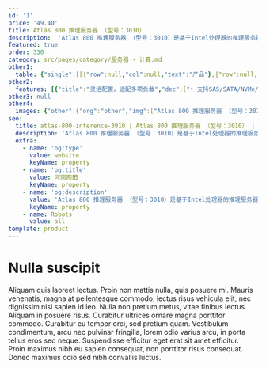 ```yaml
---
id: '1'
price: '49.40'
title: Atlas 800 推理服务器 （型号：3010）
description:  'Atlas 800 推理服务器 （型号：3010）是基于Intel处理器的推理服务器，最多可支持7个Atlas 300I 推理加速卡，支持560路高清视频实时分析，广泛应用于中心侧AI推理场景。'
featured: true
order: 330
category: src/pages/category/服务器 - 计算.md
other1: 
  table: {"single":[[{"row":null,"col":null,"text":"产品"},{"row":null,"col":null,"text":"Atlas 800 推理服务器\n型号：3010"}],[{"row":null,"col":null,"text":"形态"},{"row":null,"col":null,"text":"2U AI服务器"}],[{"row":null,"col":null,"text":"CPU"},{"row":null,"col":null,"text":"1/2个Intel® Xeon® SP Skylake 或 Cascade Lake处理器，最高205W"}],[{"row":null,"col":null,"text":"CPU内存"},{"row":null,"col":null,"text":"24个DDR4内存插槽，最高2933 MT/s"}],[{"row":null,"col":null,"text":"AI加速卡"},{"row":null,"col":null,"text":"最大支持7个Atlas 300I 推理卡"}],[{"row":null,"col":null,"text":"AI算力"},{"row":null,"col":null,"text":"最大616 TOPS INT8"}],[{"row":null,"col":null,"text":"本地存储"},{"row":null,"col":null,"text":"• 8*2.5 SAS/SATA\n• 12*3.5 SAS/SATA\n• 8* 2.5 SAS/SATA+12*2.5 NVMe\n• 24*2.5 SAS/SATA\n• 24*2.5 NVMe\n• 25*2.5 SAS/SATA"}],[{"row":null,"col":null,"text":"RAID支持"},{"row":null,"col":null,"text":"RAID 0/1/5/6/10/1E/50/60等"}],[{"row":null,"col":null,"text":"PCIe"},{"row":null,"col":null,"text":"10个PCIe Gen3.0接口 (含1个RAID控制卡+1个灵活LOM)"}],[{"row":null,"col":null,"text":"电源"},{"row":null,"col":null,"text":"可配置2个冗余热插拔电源，支持1+1冗余备份，选择规格如下：\n• 550 W AC 白金电源、900 W AC 白金/钛金电源、1500 W AC 白金电源\n• 1500 W 380 V 高压直流电源、1200 W -48 V ~ -60 V 直流电源"}],[{"row":null,"col":null,"text":"风扇"},{"row":null,"col":null,"text":"4个热拔插风扇，支持N+1冗余备份"}],[{"row":null,"col":null,"text":"工作环境温度"},{"row":null,"col":null,"text":"5℃～45℃"}],[{"row":null,"col":null,"text":"结构尺寸(高x宽x深)"},{"row":null,"col":null,"text":"3.5英寸硬盘机箱尺寸：86.1 mm * 447 mm * 748 mm\n2.5英寸硬盘机箱尺寸：86.1 mm * 447 mm * 708 mm"}]]}
other2:
  features: [{"title":"灵活配置，适配多项负载","dec":["• 支持SAS/SATA/NVMe/M.2 SSD硬盘多种组合灵活配置\n• 支持板载网卡和灵活I/O卡，提供丰富多样的网络接口"]},{"title":"智能视频分析","dec":["• 最大支持7张Atlas 300I 推理卡，支持560路高清视频实时分析（1080P 25FPS）"]}]
other3: null
other4:
  images: {"other":{"org":"other","img":["Atlas 800 推理服务器 （型号：3010）.png"]}}
seo:
  title: atlas-800-inference-3010 | Atlas 800 推理服务器 （型号：3010） | null | 昇腾计算 | 服务器 - 计算 | 数据中心
  description: 'Atlas 800 推理服务器 （型号：3010）是基于Intel处理器的推理服务器，最多可支持7个Atlas 300I 推理加速卡，支持560路高清视频实时分析，广泛应用于中心侧AI推理场景。'
  extra:
    - name: 'og:type'
      value: website
      keyName: property
    - name: 'og:title'
      value: 河南网田
      keyName: property
    - name: 'og:description'
      value: 'Atlas 800 推理服务器 （型号：3010）是基于Intel处理器的推理服务器，最多可支持7个Atlas 300I 推理加速卡，支持560路高清视频实时分析，广泛应用于中心侧AI推理场景。'
      keyName: property
    - name: Robots
      value: all
template: product
---
```


# Nulla suscipit

Aliquam quis laoreet lectus. Proin non mattis nulla, quis posuere mi. Mauris venenatis, magna at pellentesque commodo, lectus risus vehicula elit, nec dignissim nisl sapien id leo. Nulla non pretium metus, vitae finibus lectus. Aliquam in posuere risus. Curabitur ultrices ornare magna porttitor commodo. Curabitur eu tempor orci, sed pretium quam. Vestibulum condimentum, arcu nec pulvinar fringilla, lorem odio varius arcu, in porta tellus eros sed neque. Suspendisse efficitur eget erat sit amet efficitur. Proin maximus nibh eu sapien consequat, non porttitor risus consequat. Donec maximus odio sed nibh convallis luctus.